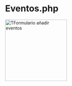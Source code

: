 ﻿# Eventos.php

<img src="https://github.com/Angel142330/Eventos.php/blob/main/img/Form_a%C3%B1adir.png?raw=true" alt="TFormulario añadir eventos" width="200">
